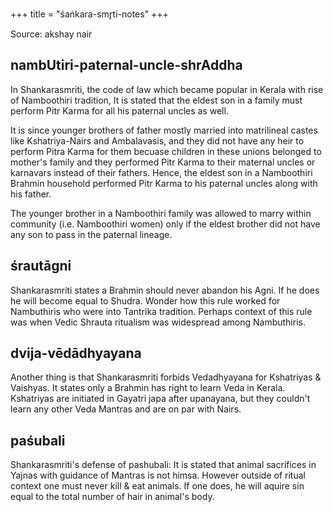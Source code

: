 +++
title = "śaṅkara-smr̥ti-notes"
+++

Source: akshay nair

## nambUtiri-paternal-uncle-shrAddha
In Shankarasmriti, the code of law which became popular in Kerala with rise of Namboothiri tradition, It is stated that the eldest son in a family must perform Pitr Karma for all his paternal uncles as well. 

It is since younger brothers of father mostly married into matrilineal castes like Kshatriya-Nairs and Ambalavasis, and they did not have any heir to perform Pitra Karma for them becuase children in these unions belonged to mother's family and they performed Pitr Karma to their maternal uncles or karnavars instead of their fathers. Hence, the eldest son in a Namboothiri Brahmin household performed Pitr Karma to his paternal uncles along with his father.

The younger brother in a Namboothiri family was allowed to marry within community (i.e. Namboothiri women) only if the eldest brother did not have any son to pass in the paternal lineage. 

## śrautāgni
Shankarasmriti states a Brahmin should never abandon his Agni. If he does he will become equal to Shudra. Wonder how this rule worked for Nambuthiris who were into Tantrika tradition. Perhaps context of this rule was when Vedic Shrauta ritualism was widespread among Nambuthiris.

## dvija-vēdādhyayana
Another thing is that Shankarasmriti  forbids Vedadhyayana for Kshatriyas & Vaishyas. It states only a Brahmin has right to learn Veda in Kerala. Kshatriyas are initiated in Gayatri japa after upanayana, but they couldn't learn any other Veda Mantras and are on par with Nairs.

## paśubali
Shankarasmriti's defense of pashubali: It is stated that animal sacrifices in Yajnas with guidance of Mantras is not himsa. However outside of ritual context one must never kill & eat animals. If one does, he will aquire sin equal to the total number of hair in animal's body.